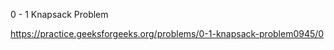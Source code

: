 0 - 1 Knapsack Problem







https://practice.geeksforgeeks.org/problems/0-1-knapsack-problem0945/0

















